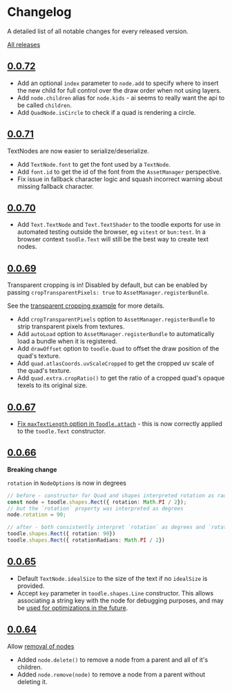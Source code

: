 # Changelog

A detailed list of all notable changes for every released version.

[All releases](https://github.com/vaguevoid/toodle/pkgs/npm/toodle/versions)

## [0.0.72](https://github.com/vaguevoid/toodle/releases/tag/0.0.72)

- Add an optional `index` parameter to `node.add` to specify where to insert the new child for full control over the draw order when not using layers.
- Add `node.children` alias for `node.kids` - ai seems to really want the api to be called `children`.
- Add `QuadNode.isCircle` to check if a quad is rendering a circle.

## [0.0.71](https://github.com/vaguevoid/toodle/releases/tag/0.0.71)

TextNodes are now easier to serialize/deserialize.

- Add `TextNode.font` to get the font used by a `TextNode`.
- Add `font.id` to get the id of the font from the `AssetManager` perspective.
- Fix issue in fallback character logic and squash incorrect warning about missing fallback character.

## [0.0.70](https://github.com/vaguevoid/toodle/releases/tag/0.0.70)

- Add `Text.TextNode` and `Text.TextShader` to the toodle exports for use in automated testing outside the browser, eg `vitest` or `bun:test`. In a browser context `toodle.Text` will still be the best way to create text nodes.

## [0.0.69](https://github.com/vaguevoid/toodle/releases/tag/0.0.69)

Transparent cropping is in! Disabled by default, but can be enabled by passing `cropTransparentPixels: true` to `AssetManager.registerBundle`.

See the [transparent cropping example](https://toodle.void.dev/f849595b3ed13fc956fc1459a5cb5f0228f9d259/examples/transparent-cropping.html) for more details.

- Add `cropTransparentPixels` option to `AssetManager.registerBundle` to strip transparent pixels from textures.
- Add `autoLoad` option to `AssetManager.registerBundle` to automatically load a bundle when it is registered.
- Add `drawOffset` option to `toodle.Quad` to offset the draw position of the quad's texture.
- Add `quad.atlasCoords.uvScaleCropped` to get the cropped uv scale of the quad's texture.
- Add `quad.extra.cropRatio()` to get the ratio of a cropped quad's opaque texels to its original size.

## [0.0.67](https://github.com/vaguevoid/toodle/releases/tag/0.0.67)

- [Fix `maxTextLength` option in `Toodle.attach`](https://github.com/vaguevoid/toodle/pull/64) - this is now correctly applied to the `toodle.Text` constructor.

## [0.0.66](https://github.com/vaguevoid/toodle/releases/tag/0.0.66)

**Breaking change**

`rotation` in `NodeOptions` is now in degrees

```ts
// before - constructor for Quad and shapes interpreted rotation as radians
const node = toodle.shapes.Rect({ rotation: Math.PI / 2});
// but the `rotation` property was interpreted as degrees
node.rotation = 90;

// after - both consistently interpret `rotation` as degrees and `rotationRadians` as radians
toodle.shapes.Rect({ rotation: 90})
toodle.shapes.Rect({ rotationRadians: Math.PI / 2})
```

## [0.0.65](https://github.com/vaguevoid/toodle/releases/tag/0.0.65)

- Default `TextNode.idealSize` to the size of the text if no `idealSize` is provided.
- Accept `key` parameter in `toodle.shapes.Line` constructor. This allows associating a string key with the node for debugging purposes, and may be [used for optimizations in the future](https://github.com/vaguevoid/toodle/issues/82).

## [0.0.64](https://github.com/vaguevoid/toodle/releases/tag/0.0.64)

Allow [removal of nodes](https://toodle.void.dev/f849595b3ed13fc956fc1459a5cb5f0228f9d259/examples/add-and-remove-children.html)

- Added `node.delete()` to remove a node from a parent and all of it's children.
- Added `node.remove(node)` to remove a node from a parent without deleting it.